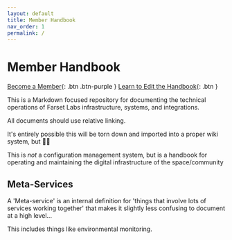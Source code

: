 ```yaml
---
layout: default
title: Member Handbook
nav_order: 1
permalink: /
---
```


# Member Handbook

[Become a Member](https://farsetlabs.org.uk/membership){: .btn .btn-purple }
[Learn to Edit the Handbook](https://just-the-docs.github.io/just-the-docs/){: .btn }

This is a Markdown focused repository for documenting the technical operations of Farset Labs infrastructure, systems, and integrations. 

All documents should use relative linking.

It's entirely possible this will be torn down and imported into a proper wiki system, but :man_shrugging:

This is *not* a configuration management system, but is a handbook for operating and maintaining the digital infrastructure of the space/community

## Meta-Services

A 'Meta-service' is an internal definition for 'things that involve lots of services working together' that makes it slightly less confusing to document at a high level... 

This includes things like environmental monitoring.
